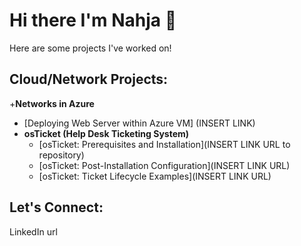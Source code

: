# Hi there I'm Nahja 👋
Here are some projects I've worked on!
## Cloud/Network Projects:
+**Networks in Azure**
  + [Deploying Web Server within Azure VM] (INSERT LINK)
+ **osTicket (Help Desk Ticketing System)**
  + [osTicket: Prerequisites and Installation](INSERT LINK URL to repository)
  + [osTicket: Post-Installation Configuration](INSERT LINK URL)
  + [osTicket: Ticket Lifecycle Examples](INSERT LINK URL)
## Let's Connect:
LinkedIn url
<!--
**nahjac/nahjac** is a ✨ _special_ ✨ repository because its `README.md` (this file) appears on your GitHub profile.

Here are some ideas to get you started:

- 🔭 I’m currently working on ...
- 🌱 I’m currently learning ...
- 👯 I’m looking to collaborate on ...
- 🤔 I’m looking for help with ...
- 💬 Ask me about ...
- 📫 How to reach me: ...
- 😄 Pronouns: ...
- ⚡ Fun fact: ...
-->
